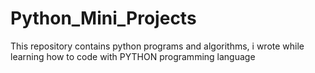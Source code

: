# Python_Mini_Projects
This repository contains python programs and algorithms, i wrote while learning how to code with PYTHON programming language
